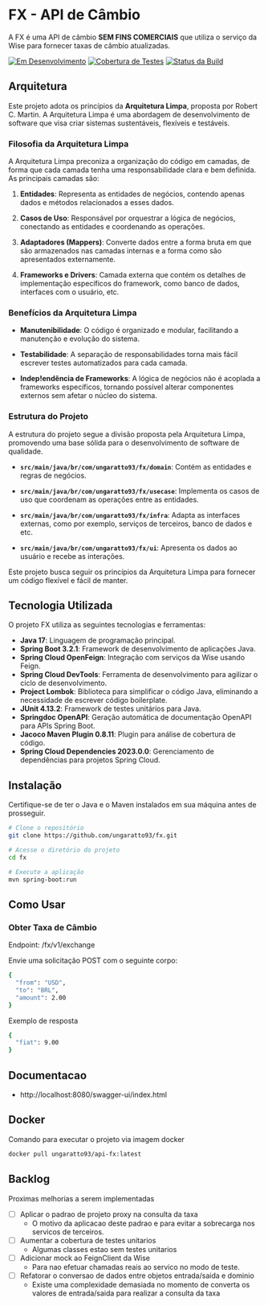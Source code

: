 

# FX - API de Câmbio

A FX é uma API de câmbio **SEM FINS COMERCIAIS** que utiliza o serviço da Wise para fornecer taxas de câmbio atualizadas.

[![Em Desenvolvimento](https://img.shields.io/badge/Em%20Desenvolvimento-Sim-brightgreen)](https://github.com/seu-usuario/seu-repositorio)
[![Cobertura de Testes](https://img.shields.io/codecov/c/github/seu-usuario/seu-repositorio)](https://codecov.io/gh/ungaratto93/fx)
[![Status da Build](https://img.shields.io/github/workflow/status/seu-usuario/seu-repositorio/Nome-da-Workflow)](https://github.com/ungaratto93/fx/actions)


## Arquitetura

Este projeto adota os princípios da **Arquitetura Limpa**, proposta por Robert C. Martin. A Arquitetura Limpa é uma abordagem de desenvolvimento de software que visa criar sistemas sustentáveis, flexíveis e testáveis.

### Filosofia da Arquitetura Limpa

A Arquitetura Limpa preconiza a organização do código em camadas, de forma que cada camada tenha uma responsabilidade clara e bem definida. As principais camadas são:

1. **Entidades**: Representa as entidades de negócios, contendo apenas dados e métodos relacionados a esses dados.

2. **Casos de Uso**: Responsável por orquestrar a lógica de negócios, conectando as entidades e coordenando as operações.

3. **Adaptadores (Mappers)**: Converte dados entre a forma bruta em que são armazenados nas camadas internas e a forma como são apresentados externamente.

4. **Frameworks e Drivers**: Camada externa que contém os detalhes de implementação específicos do framework, como banco de dados, interfaces com o usuário, etc.

### Benefícios da Arquitetura Limpa

- **Manutenibilidade**: O código é organizado e modular, facilitando a manutenção e evolução do sistema.

- **Testabilidade**: A separação de responsabilidades torna mais fácil escrever testes automatizados para cada camada.

- **Indep!endência de Frameworks**: A lógica de negócios não é acoplada a frameworks específicos, tornando possível alterar componentes externos sem afetar o núcleo do sistema.

### Estrutura do Projeto

A estrutura do projeto segue a divisão proposta pela Arquitetura Limpa, promovendo uma base sólida para o desenvolvimento de software de qualidade.

- **`src/main/java/br/com/ungaratto93/fx/domain`**: Contém as entidades e regras de negócios.

- **`src/main/java/br/com/ungaratto93/fx/usecase`**: Implementa os casos de uso que coordenam as operações entre as entidades.

- **`src/main/java/br/com/ungaratto93/fx/infra`**: Adapta as interfaces externas, como por exemplo, serviços de terceiros, banco de dados e etc.

- **`src/main/java/br/com/ungaratto93/fx/ui`**: Apresenta os dados ao usuário e recebe as interações.

Este projeto busca seguir os princípios da Arquitetura Limpa para fornecer um código flexível e fácil de manter.



## Tecnologia Utilizada

O projeto FX utiliza as seguintes tecnologias e ferramentas:

- **Java 17**: Linguagem de programação principal.
- **Spring Boot 3.2.1**: Framework de desenvolvimento de aplicações Java.
- **Spring Cloud OpenFeign**: Integração com serviços da Wise usando Feign.
- **Spring Cloud DevTools**: Ferramenta de desenvolvimento para agilizar o ciclo de desenvolvimento.
- **Project Lombok**: Biblioteca para simplificar o código Java, eliminando a necessidade de escrever código boilerplate.
- **JUnit 4.13.2**: Framework de testes unitários para Java.
- **Springdoc OpenAPI**: Geração automática de documentação OpenAPI para APIs Spring Boot.
- **Jacoco Maven Plugin 0.8.11**: Plugin para análise de cobertura de código.
- **Spring Cloud Dependencies 2023.0.0**: Gerenciamento de dependências para projetos Spring Cloud.


## Instalação

Certifique-se de ter o Java e o Maven instalados em sua máquina antes de prosseguir.

```bash
# Clone o repositório
git clone https://github.com/ungaratto93/fx.git

# Acesse o diretório do projeto
cd fx

# Execute a aplicação
mvn spring-boot:run
```

## Como Usar
### Obter Taxa de Câmbio
Endpoint: /fx/v1/exchange

Envie uma solicitação POST com o seguinte corpo:
```bash
{
  "from": "USD",
  "to": "BRL",
  "amount": 2.00
}
```
Exemplo de resposta
```bash
{
  "fiat": 9.00
}
```


## Documentacao

* http://localhost:8080/swagger-ui/index.html

## Docker
Comando para executar o projeto via imagem docker
```bash
docker pull ungaratto93/api-fx:latest
```

## Backlog
Proximas melhorias a serem implementadas
- [ ] Aplicar o padrao de projeto proxy na consulta da taxa
  - O motivo da aplicacao deste padrao e para evitar a sobrecarga nos servicos de terceiros.
- [ ] Aumentar a cobertura de testes unitarios
  - Algumas classes estao sem testes unitarios
- [ ] Adicionar mock ao FeignClient da Wise 
  - Para nao efetuar chamadas reais ao servico no modo de teste. 
- [ ] Refatorar o conversao de dados entre objetos entrada/saida e dominio
  - Existe uma complexidade demasiada no momento de converta os valores de entrada/saida para realizar a consulta da taxa
